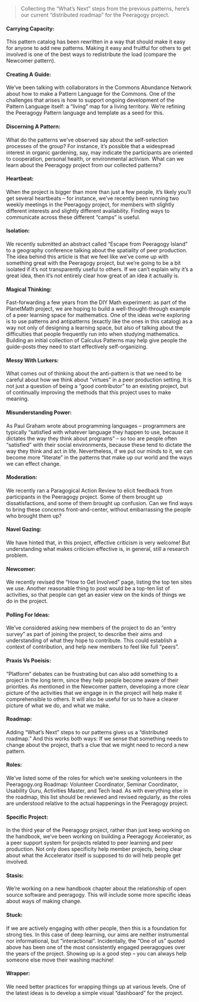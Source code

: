 > Collecting the “What’s Next” steps from the previous patterns, here’s
> our current “distributed roadmap” for the Peeragogy project.

#### Carrying Capacity:

This pattern catalog has been rewritten in a way that should make it
easy for anyone to add new patterns. Making it easy and fruitful for
others to get involved is one of the best ways to redistribute the load
(compare the Newcomer pattern).

#### Creating A Guide:

We’ve been talking with collaborators in the Commons Abundance Network
about how to make a Pattern Language for the Commons. One of the
challenges that arises is how to support ongoing development of the
Pattern Language itself: a “living” map for a living territory. We’re
refining the Peeragogy Pattern language and template as a seed for this.

#### Discerning A Pattern:

What do the patterns we’ve observed say about the self-selection
processes of the group? For instance, it’s possible that a widespread
interest in organic gardening, say, may indicate the participants are
oriented to cooperation, personal health, or environmental activism.
What can we learn about the Peeragogy project from our collected
patterns?

#### Heartbeat:

When the project is bigger than more than just a few people, it’s likely
you’ll get several heartbeats – for instance, we’ve recently been
running two weekly meetings in the Peeragogy project, for members with
slightly different interests and slightly different availability.
Finding ways to communicate across these different “camps” is useful.

#### Isolation:

We recently submitted an abstract called “Escape from Peeragogy Island”
to a geography conference talking about the spatiality of peer
production. The idea behind this article is that we feel like we’ve come
up with something great with the Peeragogy project, but we’re going to
be a bit isolated if it’s not transparently useful to others. If we
can’t explain why it’s a great idea, then it’s not entirely clear how
great of an idea it actually is.

#### Magical Thinking:

Fast-forwarding a few years from the DIY Math experiment: as part of the
PlanetMath project, we are hoping to build a well-thought-through
example of a peer learning space for mathematics. One of the ideas we’re
exploring is to use patterns and antipatterns (exactly like the ones in
this catalog) as a way not only of designing a learning space, but also
of talking about the difficulties that people frequently run into when
studying mathematics. Building an initial collection of Calculus
Patterns may help give people the guide-posts they need to start
effectively self-organizing.

#### Messy With Lurkers:

What comes out of thinking about the anti-pattern is that we need to be
careful about how we think about “virtues” in a peer production setting.
It is not just a question of being a “good contributor” to an existing
project, but of continually improving the methods that this project uses
to make meaning.

#### Misunderstanding Power:

As Paul Graham wrote about programming languages – programmers are
typically “satisfied with whatever language they happen to use, because
it dictates the way they think about programs” – so too are people often
“satisfied” with their social environments, because these tend to
dictate the way they think and act in life. Nevertheless, if we put our
minds to it, we can become more “literate” in the patterns that make up
our world and the ways we can effect change.

#### Moderation:

We recently ran a Paragogical Action Review to elicit feedback from
participants in the Peeragogy project. Some of them brought up
dissatisfactions, and some of them brought up confusion. Can we find
ways to bring these concerns front-and-center, without embarrassing the
people who brought them up?

#### Navel Gazing:

We have hinted that, in this project, effective criticism is very
welcome! But understanding what makes criticism effective is, in
general, still a research problem.

#### Newcomer:

We recently revised the “How to Get Involved” page, listing the top ten
sites we use. Another reasonable thing to post would be a top-ten list
of activities, so that people can get an easier view on the kinds of
things we do in the project.

#### Polling For Ideas:

We’ve considered asking new members of the project to do an “entry
survey” as part of joining the project, to describe their aims and
understanding of what they hope to contribute. This could establish a
context of contribution, and help new members to feel like full “peers”.

#### Praxis Vs Poeisis:

“Platform” debates can be frustrating but can also add something to a
project in the long term, since they help people become aware of their
priorities. As mentioned in the Newcomer pattern, developing a more
clear picture of the activities that we engage in in the project will
help make it comprehensible to others. It will also be useful for us to
have a clearer picture of what we do, and what we make.

#### Roadmap:

Adding “What’s Next” steps to our patterns gives us a “distributed
roadmap.” And this works both ways: If we sense that something needs to
change about the project, that’s a clue that we might need to record a
new pattern.

#### Roles:

We’ve listed some of the roles for which we’re seeking volunteers in the
Peeragogy.org Roadmap: Volunteer Coordinator, Seminar Coordinator,
Usability Guru, Activities Master, and Tech lead. As with everything
else in the roadmap, this list should be reviewed and revised regularly,
as the roles are understood relative to the actual happenings in the
Peeragogy project.

#### Specific Project:

In the third year of the Peeragogy project, rather than just keep
working on the handbook, we’ve been working on building a Peeragogy
Accelerator, as a peer support system for projects related to peer
learning and peer production. Not only does specificity help member
projects, being clear about what the Accelerator itself is supposed to
do will help people get involved.

#### Stasis:

We’re working on a new handbook chapter about the relationship of open
source software and peeragogy. This will include some more specific
ideas about ways of making change.

#### Stuck:

If we are actively engaging with other people, then this is a foundation
for strong ties. In this case of deep learning, our aims are neither
instrumental nor informational, but “interactional”. Incidentally, the
“One of us” quoted above has been one of the most consistently engaged
peeragogues over the years of the project. Showing up is a good step –
you can always help someone else move their washing machine!

#### Wrapper:

We need better practices for wrapping things up at various levels. One
of the latest ideas is to develop a simple visual “dashboard” for the
project.

